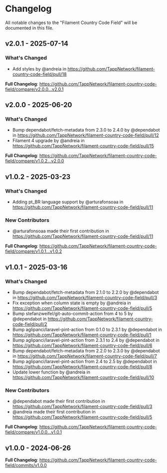 # Changelog

All notable changes to the "Filament Country Code Field" will be documented in this file.

## v2.0.1 - 2025-07-14

### What's Changed

* Add styles by @andreia in https://github.com/TappNetwork/filament-country-code-field/pull/18

**Full Changelog**: https://github.com/TappNetwork/filament-country-code-field/compare/v2.0.0...v2.0.1

## v2.0.0 - 2025-06-20

### What's Changed

* Bump dependabot/fetch-metadata from 2.3.0 to 2.4.0 by @dependabot in https://github.com/TappNetwork/filament-country-code-field/pull/12
* Filament 4 upgrade  by @andreia in https://github.com/TappNetwork/filament-country-code-field/pull/15

**Full Changelog**: https://github.com/TappNetwork/filament-country-code-field/compare/v1.0.2...v2.0.0

## v1.0.2 - 2025-03-23

### What's Changed

* Adding pt_BR language support by @arturafonsoaa in https://github.com/TappNetwork/filament-country-code-field/pull/11

### New Contributors

* @arturafonsoaa made their first contribution in https://github.com/TappNetwork/filament-country-code-field/pull/11

**Full Changelog**: https://github.com/TappNetwork/filament-country-code-field/compare/v1.0.1...v1.0.2

## v1.0.1 - 2025-03-16

### What's Changed

* Bump dependabot/fetch-metadata from 2.1.0 to 2.2.0 by @dependabot in https://github.com/TappNetwork/filament-country-code-field/pull/3
* Fix exception when column state is empty by @andreia in https://github.com/TappNetwork/filament-country-code-field/pull/5
* Bump stefanzweifel/git-auto-commit-action from 4 to 5 by @dependabot in https://github.com/TappNetwork/filament-country-code-field/pull/2
* Bump aglipanci/laravel-pint-action from 0.1.0 to 2.3.1 by @dependabot in https://github.com/TappNetwork/filament-country-code-field/pull/1
* Bump aglipanci/laravel-pint-action from 2.3.1 to 2.4 by @dependabot in https://github.com/TappNetwork/filament-country-code-field/pull/6
* Bump dependabot/fetch-metadata from 2.2.0 to 2.3.0 by @dependabot in https://github.com/TappNetwork/filament-country-code-field/pull/7
* Bump aglipanci/laravel-pint-action from 2.4 to 2.5 by @dependabot in https://github.com/TappNetwork/filament-country-code-field/pull/8
* Update lower function by @andreia in https://github.com/TappNetwork/filament-country-code-field/pull/10

### New Contributors

* @dependabot made their first contribution in https://github.com/TappNetwork/filament-country-code-field/pull/3
* @andreia made their first contribution in https://github.com/TappNetwork/filament-country-code-field/pull/5

**Full Changelog**: https://github.com/TappNetwork/filament-country-code-field/compare/v1.0.0...v1.0.1

## v1.0.0 - 2024-06-26

**Full Changelog**: https://github.com/TappNetwork/filament-country-code-field/commits/v1.0.0
